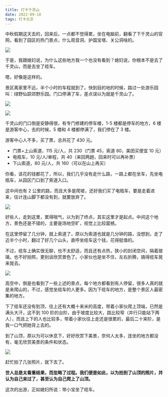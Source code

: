 ```yaml
---
title: 打卡千灵山
date: 2022-09-10
tags: 打卡北京
---
```


中秋假期这天去的，回来后，一点都不觉得累，坐在电脑前，翻看了下千灵山的官网，看到了园区的热门景点，什么观音洞、护国宝塔、关公洞啥的。

![](../image/2022-09-10-qianlingshan/780e6ac0-ed95-4075-bba2-c4c45bc2eba0.jpg)

于是，我跟媳妇说，为什么这些地方我一个也没有看到？媳妇说，你根本不是去了千灵山，而是去坐了缆车。

嗯，好像是这样的。

<!-- more -->

景区离家里不远，半个小时的车程就到了。快到目的地的时候，路过一处游乐园叫：绿野仙踪郊野乐园。门口停满了车，差点误以为就是千灵山了。

![](../image/2022-09-10-qianlingshan/Screenshot_2022-09-13-13-41-52-60_ca6ee20236ea15ad01663c6ea4ca0bdb.jpg)

![](../image/2022-09-10-qianlingshan/IMG_20220913_161855.jpg)

千灵山的门口倒是安静得很，有专门修建的停车楼，1-5 楼都是停车的地方，6 楼是游客中心，去的时候，5 楼和 4 楼都停满了，我们停在了 3 楼。

游客中心人不多，买了票，总共花了 430 元。

-  门票+上山索道，115 元/人，共 230（门票 45，索道 80，美团买便宜 10 元）
-  电瓶车，10 元/人/单程，共 40（来回两趟，回来时可以再补票）
-  下山索道，80 元/人，共 160（可以在山上再买）

你看，该花的钱都花了，所以，我们几乎没有走什么路，一路上都在坐车，先坐电瓶车，从园区门口到了索道入口。

这中间也有 2 公里的路，而且大多是爬坡，还好我们买了电瓶车，要是走着进来，估计连山脚下都没有到，就要放弃了。

![](../image/2022-09-10-qianlingshan/Screenshot_20220913_162410.jpg)

好些人，走到这里，累得喘气，以为到了终点，其实这里才是起点。中间这个地方，景色还是不错的，主要是场地空旷，视觉上比较震撼。

在这里停留了几分钟，就上索道了，原以为索道也就是几分钟的路，没想到，走了近半个小时，翻过了好几个山头，直呼坐缆车这个钱，花得挺值的。

不过，缆车上确实很无聊，也不太舒适，而且还有点热，狭小的封闭空间，隔着玻璃，也不好拍照，更别谈欣赏景色了。小家伙也是坐不住，左右折腾，搞得缆车晃来晃去。

![](../image/2022-09-10-qianlingshan/IMG_20220913_160849.jpg)

高空中，倒是也看到了一些上述的景点，每个地方都看到有人停留，很多人真的就是来爬山的，不过，感觉坐缆车的人更多。因为下缆车的地方，是整个景区人最密集的地方。

下了缆车还没有到顶，往上还有大概十来米的高度，带着小家伙爬上顶端，已然是满头大汗，这不到 100 阶的台阶，由于坡度比较大，路比较窄（并行只能站下两人），而且上下的人也比较多，带着小家伙往上走还是很累的，最后二十来阶，是我一口气把她背上去的。

到了山顶，原以为可以休息下，好好欣赏下美景，奈何人太多，连坐的地方都没有，毫无欣赏美景的条件和状态。

![](../image/2022-09-10-qianlingshan/Snipaste_2022-09-13_16-57-33.png)

赶忙拍了几张照片，就下去了。

**世人总是太看重结果，而忽略了过程。我们便是如此，以为拍到了山顶的照片，并认为自己来过了，甚至认为自己爬上了山顶。**

这次的出游，正如媳妇所说：带小宝坐了缆车。

